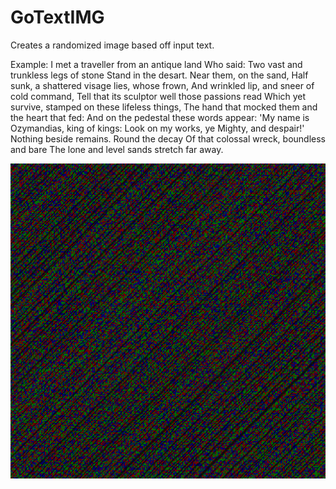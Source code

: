 # GoTextIMG
 Creates a randomized image based off input text.
 
 Example:
 I met a traveller from an antique land Who said: Two vast and trunkless legs of stone Stand in the desart. Near them, on the sand, Half sunk, a shattered visage lies, whose frown, And wrinkled lip, and sneer of cold command, Tell that its sculptor well those passions read Which yet survive, stamped on these lifeless things, The hand that mocked them and the heart that fed: And on the pedestal these words appear: 'My name is Ozymandias, king of kings: Look on my works, ye Mighty, and despair!' Nothing beside remains. Round the decay Of that colossal wreck, boundless and bare The lone and level sands stretch far away.  
 
 ![Example Image](https://github.com/RileySun/GoTextIMG/blob/main/Text.png?raw=true)
